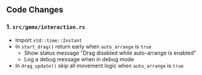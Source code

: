 ## Code Changes

### 1. `src/gemx/interaction.rs`
- Import `std::time::Instant`
- In `start_drag()` return early when `auto_arrange` is `true`
  - Show status message "Drag disabled while auto-arrange is enabled"
  - Log a debug message when in debug mode
- In `drag_update()` skip all movement logic when `auto_arrange` is `true`
